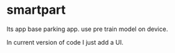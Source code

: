 # smartpart

Its app base parking app. use pre train model on device.

In current version of code I just add a UI.